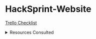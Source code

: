 # HackSprint-Website

[Trello Checklist](https://trello.com/b/0zztTMTw/ndhlovu-rosencutter-hacksprint)

<details>
    <summary>Resources Consulted</summary>
    <p>
        [creating image grids](https://www.w3schools.com/howto/howto_js_image_grid.asp)
    </p>
</details>
